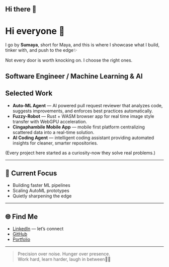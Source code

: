 ## Hi there 👋

# Hi everyone 👋  
I go by **Sumaya**, short for Maya, and this is where I showcase what I build, tinker with, and push to the edge✨

Not every door is worth knocking on. I choose the right ones.

**Software Engineer** / **Machine Learning & AI**  
---

## Selected Work
- **Auto-ML Agent** — AI powered pull request reviewer that analyzes code, suggests improvements, and enforces best practices automatically.  
- **Fuzzy-Robot** — Rust + WASM browser app for real time image style transfer with WebGPU acceleration.  
- **Cingaphambile Mobile App** — mobile first platform centralizing scattered data into a real-time solution.  
- **AI Coding Agent** — intelligent coding assistant providing automated insights for cleaner, smarter repositories.  

(Every project here started as a curiosity-now they solve real problems.)

---

## 🎯 Current Focus
- Building faster ML pipelines  
- Scaling AutoML prototypes  
- Quietly sharpening the edge  

---

## 🌐 Find Me
- [LinkedIn](https://www.linkedin.com/in/maya-abdi-3336962ab/) — let’s connect  
- [GitHub](https://github.com/maya-11)  
- [Portfolio](https://whataboutcontact.netlify.app/)  

---

> Precision over noise. Hunger over presence.  
> Work hard, learn harder, laugh in between💅🏽
